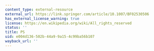 ```yaml
---
content_type: external-resource
external_url: https://link.springer.com/article/10.1007/BF02530506
has_external_license_warning: true
license: https://en.wikipedia.org/wiki/All_rights_reserved
status: ''
title: PS
uid: e004d136-502b-44a9-9a15-4c99ba56b107
wayback_url: ''
---
```

